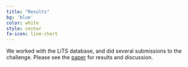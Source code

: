 ```yaml
---
title: "Results"
bg: 'blue'
color: white
style: center
fa-icon: line-chart
---
```


We worked with the LiTS database, and did several submissions to the challenge. Please see the [paper](https://arxiv.org/abs/1711.11069) for results and discussion.
